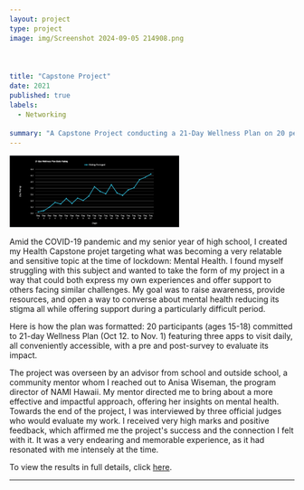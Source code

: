 ```yaml
---
layout: project
type: project
image: img/Screenshot 2024-09-05 214908.png



title: "Capstone Project"
date: 2021
published: true
labels:
  - Networking

summary: "A Capstone Project conducting a 21-Day Wellness Plan on 20 people."
---
```


<div class="text-center p-4">
  <img width="300px" src="../img/Screenshot 2024-09-12 212337.png" class="img-thumbnail" >
</div>

Amid the COVID-19 pandemic and my senior year of high school, I created my Health Capstone projet targeting what was becoming a very relatable and sensitive topic at the time of lockdown: Mental Health. I found myself struggling with this subject and wanted to take the form of my project in a way that could both express my own experiences and offer support to others facing similar challenges. My goal was to raise awareness, provide resources, and open a way to converse about mental health reducing its stigma all while offering support during a particularly difficult period.

Here is how the plan was formatted: 20 participants (ages 15-18) committed to 21-day Wellness Plan (Oct 12. to Nov. 1) featuring three apps to visit daily, all conveniently accessible, with a pre and post-survey to evaluate its impact.

The project was overseen by an advisor from school and outside school, a community mentor whom I reached out to Anisa Wiseman, the program director of NAMI Hawaii. My mentor directed me to bring about a more effective and impactful approach, offering her insights on mental health. Towards the end of the project, I was interviewed by three official judges who would evaluate my work. I received very high marks and positive feedback, which affirmed me the project's success and the connection I felt with it. It was a very endearing and memorable experience, as it had resonated with me intensely at the time.

To view the results in full details, click <a href="https://docs.google.com/presentation/d/1wc9YgmgTenZ-Tz-NrGv8CpZ4sGNyHZvhE4ffYs-9D6k/edit?usp=sharing">here</a>.


<hr>

